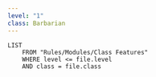 ```yaml
---
level: "1"
class: Barbarian
---
```


```dataview
LIST 
	FROM "Rules/Modules/Class Features"
	WHERE level <= file.level
	AND class = file.class
```
